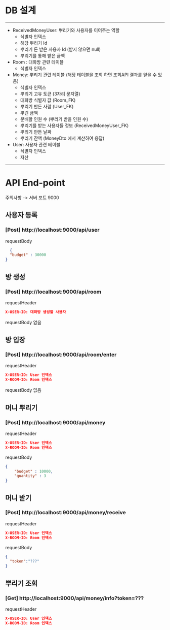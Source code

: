 # DB 설계
----
* ReceivedMoneyUser: 뿌리기와 사용자를 이어주는 역할
  * 식별자 인덱스
  * 해당 뿌리기 Id
  * 뿌리기 돈 받은 사용자 Id (받지 않으면 null)
  * 뿌리기를 통해 받은 금액
* Room : 대화방 관련 테이블
  * 식별자 인덱스
* Money: 뿌리기 관련 테이블 (해당 테이블을 조회 하면 조회API 결과를 얻을 수 있음)
  * 식별자 인덱스
  * 뿌리기 고유 토큰 (3자리 문자열)
  * 대화방 식별자 값 (Room_FK)
  * 뿌리기 만든 사람 (User_FK)
  * 뿌린 금액
  * 분배할 인원 수 (뿌리기 받을 인원 수)
  * 뿌리기를 받는 사용자들 정보 (ReceivedMoneyUser_FK)
  * 뿌리기 만든 날짜
  * 뿌리기 잔액 (MoneyDto 에서 계산하여 응답) 
* User: 사용자 관련 테이블
  * 식별자 인덱스
  * 자산
---
# API End-point
주의사항 -> 서버 포트 9000
## 사용자 등록
### [Post] http://localhost:9000/api/user
requestBody
```json
  {
  "budget" : 30000
}
```
## 방 생성
### [Post] http://localhost:9000/api/room
requestHeader
```json
X-USER-ID: 대화방 생성할 사용자
```
requestBody 없음

## 방 입장
### [Post] http://localhost:9000/api/room/enter
requestHeader
```json
X-USER-ID: User 인덱스
X-ROOM-ID: Room 인덱스
```
requestBody 없음

## 머니 뿌리기
### [Post] http://localhost:9000/api/money
requestHeader
```json
X-USER-ID: User 인덱스
X-ROOM-ID: Room 인덱스
```
requestBody
```json
{
    "budget" : 10000, 
    "quantity" : 3  
}
```
## 머니 받기
### [Post] http://localhost:9000/api/money/receive
requestHeader
```json
X-USER-ID: User 인덱스
X-ROOM-ID: Room 인덱스
```
requestBody
```json
{
  "token":"???"
}
```
## 뿌리기 조회
### [Get] http://localhost:9000/api/money/info?token=???
requestHeader
```json
X-USER-ID: User 인덱스
X-ROOM-ID: Room 인덱스
```

